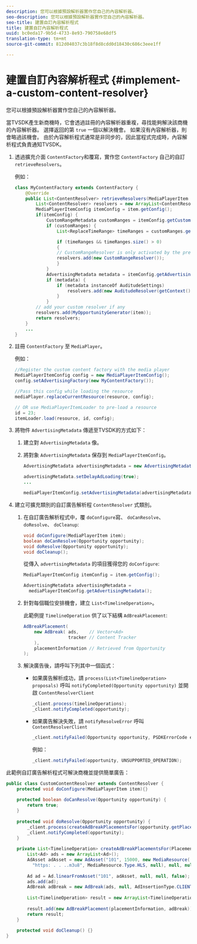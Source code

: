 ```yaml
---
description: 您可以根據預設解析器實作您自己的內容解析器。
seo-description: 您可以根據預設解析器實作您自己的內容解析器。
seo-title: 建置自訂內容解析程式
title: 建置自訂內容解析程式
uuid: bc0eda17-9b5d-4733-8e93-790758e68df5
translation-type: tm+mt
source-git-commit: 812d04037c3b18f8d8cdd0d18430c686c3eee1ff

---
```



# 建置自訂內容解析程式 {#implement-a-custom-content-resolver}

您可以根據預設解析器實作您自己的內容解析器。

當TVSDK產生新商機時，它會透過註冊的內容解析器重複，尋找能夠解決該商機的內容解析器。 選擇返回的第 `true` 一個以解決機會。 如果沒有內容解析器，則會略過該機會。 由於內容解析程式通常是非同步的，因此當程式完成時，內容解析程式負責通知TVSDK。

1. 透過擴充介面 `ContentFactory`和覆寫，實作您 `ContentFactory` 自己的自訂 `retrieveResolvers`。

   例如：

   ```java
   class MyContentFactory extends ContentFactory { 
       @Override 
       public List<ContentResolver> retrieveResolvers(MediaPlayerItem item) { 
           List<ContentResolver> resolvers = new ArrayList<ContentResolver>(); 
           MediaPlayerItemConfig itemConfig = item.getConfig(); 
           if(itemConfig) { 
               CustomRangeMetadata customRanges = itemConfig.getCustomRangeMetadata(); 
               if (customRanges) { 
                   List<ReplaceTimeRange> timeRanges = customRanges.getTimeRangeList(); 
   
                   if (timeRanges && timeRanges.size() > 0) 
                   { 
                   // CustomRangeResolver is only activated by the presence of CustomRanges in configuration 
                   resolvers.add(new CustomRangeResolver()); 
                   } 
               } 
               AdvertisingMetadata metadata = itemConfig.getAdvertisingMetadata(); 
               if (metadata) { 
                   if (metadata instanceOf AuditudeSettings)  
                       resolvers.add(new AuditudeResolver(getContext());    
                   } 
               } 
           // add your custom resolver if any 
           resolvers.add(MyOpportunityGenerator(item)); 
           return resolvers; 
       } 
       ... 
   } 
   ```

1. 註冊 `ContentFactory` 至 `MediaPlayer`。

   例如：

   ```java
   //Register the custom content factory with the media player 
   MediaPlayerItemConfig config = new MediaPlayerItemConfig(); 
   config.setAdvertisingFactory(new MyContentFactory()); 
   
   //Pass this config while loading the resource 
   mediaPlayer.replaceCurrentResource(resource, config); 
   
   // OR use MediaPlayerItemLoader to pre-load a resource 
   id = 23; 
   itemLoader.load(resource, id, config);
   ```

1. 將物件 `AdvertisingMetadata` 傳遞至TVSDK的方式如下：
   1. 建立對 `AdvertisingMetadata` 像。
   1. 將對象 `AdvertisingMetadata` 保存到 `MediaPlayerItemConfig`。

      ```java
      AdvertisingMetadata advertisingMetadata = new AdvertisingMetadata(); 
      
      advertisingMetadata.setDelayAdLoading(true); 
      ... 
      
      mediaPlayerItemConfig.setAdvertisingMetadata(advertisingMetadata); 
      ```

1. 建立可擴充類別的自訂廣告解析程 `ContentResolver` 式類別。
   1. 在自訂廣告解析程式中，覆 `doConfigure`寫、 `doCanResolve`、 `doResolve`、 `doCleanup`:

      ```java
      void doConfigure(MediaPlayerItem item); 
      boolean doCanResolve(Opportunity opportunity); 
      void doResolve(Opportunity opportunity); 
      void doCleanup();
      ```

      從傳入 `advertisingMetadata` 的項目獲得您的 `doConfigure`:

      ```java
      MediaPlayerItemConfig itemConfig = item.getConfig(); 
      
      AdvertisingMetadata advertisingMetadata =  
        mediaPlayerItemConfig.getAdvertisingMetadata(); 
      ```

   1. 針對每個職位安排機會，建立 `List<TimelineOperation>`。

      此範例提 `TimelineOperation` 供了以下結構 `AdBreakPlacement`:

      ```java
      AdBreakPlacement( 
          new AdBreak( ads,    // Vector<Ad> 
                       tracker // Content Tracker 
          ), 
          placementInformation // Retrieved from Opportunity 
      ); 
      ```

   1. 解決廣告後，請呼叫下列其中一個函式：

      * 如果廣告解析成功，請 `process(List<TimelineOperation> proposals)` 呼叫 `notifyCompleted(Opportunity opportunity)` 並開啟 `ContentResolverClient`

         ```java
         _client.process(timelineOperations); 
         _client.notifyCompleted(opportunity); 
         ```

      * 如果廣告解決失敗，請 `notifyResolveError` 呼叫 `ContentResolverClient`

         ```java
         _client.notifyFailed(Opportunity opportunity, PSDKErrorCode error);
         ```

         例如：

         ```java
         _client.notifyFailed(opportunity, UNSUPPORTED_OPERATION);
         ```

<!--<a id="example_463B718749504A978F0B887786844C39"></a>-->

此範例自訂廣告解析程式可解決商機並提供簡單廣告：

```java
public class CustomContentResolver extends ContentResolver { 
    protected void doConfigure(MediaPlayerItem item){} 
 
    protected boolean doCanResolve(Opportunity opportunity) {  
        return true;  
    } 
 
    protected void doResolve(Opportunity opportunity) { 
        _client.process(createAdBreakPlacementsFor(opportunity.getPlacement())); 
        _client.notifyCompleted(opportunity); 
    } 
 
    private List<TimelineOperation> createAdBreakPlacementsFor(Placement placementInformation) { 
        List<Ad> ads = new ArrayList<Ad>(); 
        AdAsset adAsset = new AdAsset("101", 15000, new MediaResource( 
          "https: . . ..m3u8", MediaResource.Type.HLS, null), null, null); 
 
        Ad ad = Ad.linearFromAsset("101", adAsset, null, null, false); 
        ads.add(ad); 
        AdBreak adBreak = new AdBreak(ads, null, AdInsertionType.CLIENT_INSERTED); 
 
        List<TimelineOperation> result = new ArrayList<TimelineOperation>(); 
 
        result.add(new AdBreakPlacement(placementInformation, adBreak)); 
        return result; 
    } 
 
    protected void doCleanup() {} 
} 
```

